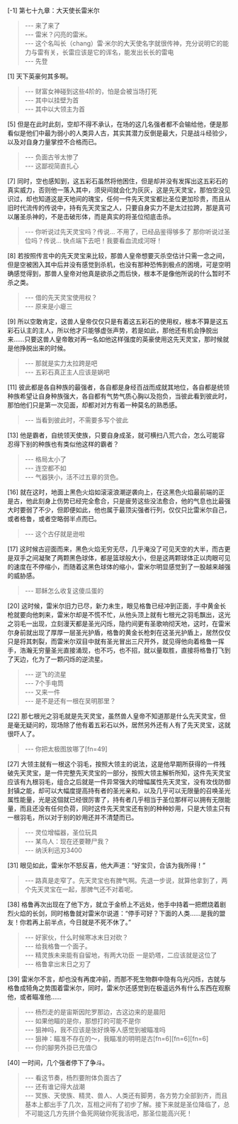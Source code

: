 
[-1] 第七十九章：大天使长雷米尔
>--- 来了来了<br>
>--- 雷米？闪亮的雷米。<br>
>--- 这个名叫长（chang）雷·米尔的大天使名字就很传神，充分说明它的能力与雷有关，长雷应该是它的诨名，能发出长长的雷电<br>
>--- 先登<br>

[1] 天下英豪何其多啊。
>--- 财富女神碰到这些4阶的，怕是会被当场打死<br>
>--- 其中以挂壁为首<br>
>--- 其中以大领主为首<br>

[5] 但是在此时此刻，空却不得不承认，在场的这几名强者都不会输给他，便是那看似是他们中最为弱小的人类异人古，其实其潜力反倒是最大，只是战斗经验少，以及对自身力量掌控不合格而已。
>--- 负面古爷太惨了<br>
>--- 这鄙视简直扎心<br>

[7] 同时，空也感知到，这五彩石虽然将他困住，但是却并没有发挥出这五彩石的真实威力，否则他一落入其中，须臾间就会化为灰灰，这是先天灵宝，那怕空没见识过，却也知道这是天地间的瑰宝，任何一件先天灵宝都比圣位更加珍贵，而且从旧时代流传的传说中，持有先天灵宝之人，只要自身实力不是太过拉跨，那是真可以屠圣杀神的，不是击破形体，而是真实的将圣位彻底击杀。
>--- 你听说过先天灵宝吗？传说...
不用了，已经品鉴得够多了
那你听说过圣位吗？传说...
快点端下去吧！我要看血流成河呀！<br>

[8] 若按照传言中的先天灵宝来比较，那兽人皇帝想要灭杀空估计只需一念之间，但是空被困入其中后并没有感觉到杀机，也没有那种恐怖到极点的困境，可是空明确感觉得到，那兽人皇帝对他真是欲杀之而后快，根本不是像他所说的什么暂时不杀之类。
>--- 借的先天灵宝使用权？<br>
>--- 原来是小瘪三<br>

[9] 所以空敢肯定，这兽人皇帝仅仅只是有着这五彩石的使用权，根本不算是这五彩石认主的主人，所以他才只能够虚张声势，若是如此，那他还有机会挣脱出来……只要这兽人皇帝敢对再一名如他这样强度的英豪使用这先天灵宝，那时候就是他挣脱出来的时候。
>--- 那就是实力太拉跨是吧<br>
>--- 五彩石真正主人应该是娲吧<br>

[11] 彼此都是各自种族的最强者，各自都是身经百战而成就其地位，各自都是统领种族希望让自身种族强大，各自都有气势气质心胸以及抱负，当彼此看到彼此时，那怕他们只是第一次见面，却都对对方有着一种莫名的熟悉感。
>--- 当看到彼此时，不需要多写个彼此<br>

[13] 他是霸者，自统领天使族，只要自身成圣，就可横扫八荒六合，怎么可能容忍得下别的种族也有类似他这样的霸者？
>--- 格局太小了<br>
>--- 连空都不如<br>
>--- 气器狭小，活不过五章的货色。<br>

[16] 就在这时，地面上黑色火焰如滚滚浪潮逆袭向上，在这黑色火焰最前端的正是古，他此刻身上伤势已经完全愈合，只是疲劳这些没法愈合，他的气息也比最强大时要弱了不少，但即便如此，他也属于最顶尖强者行列，仅仅只比雷米尔自己，或者格鲁，或者空略弱半点而已。
>--- 这个古仔就是逊啦<br>

[17] 这时候古迎面而来，黑色火焰无穷无尽，几乎淹没了可见天空的大半，而古更是双手之间凝聚了两颗黑色球体，都是篮球般大小，但是这两颗球体正以肉眼可见的速度在不停缩小，而随着这黑色球体的缩小，雷米尔明显感觉到了一股越来越强的威胁感。
>--- 耶稣怎么收复这傻瓜蛋的<br>

[20] 这时候，雷米尔旧力已尽，新力未生，眼见格鲁已经冲到正面，手中黄金长枪就要向他刺来，雷米尔却是不慌不忙，从他头顶上就有七根光之羽毛飘出，这光之羽毛一出现，立刻漫天都是圣光闪烁，隐约间更有圣歌响彻天地，这时，在雷米尔身前就出现了厚厚一层圣光护盾，格鲁的黄金长枪刺在这圣光护盾上，居然仅仅只是将其刺裂，而雷米尔双目中就有圣光冒出三尺开外，就见得他向着格鲁一挥手，浩瀚无穷量圣光直接涌现，也不巧，也不招，就以量取胜，直接将格鲁打飞到了天边，化为了一颗闪烁的逆流星。
>--- 逆飞的流星<br>
>--- 7个手电筒<br>
>--- 又来一件<br>
>--- 是不是还有一根在吴明那里？<br>

[22] 那七根光之羽毛就是先天灵宝，虽然兽人皇帝不知道那是什么先天灵宝，但是毫无疑问的，现场除了他有着五彩石以外，居然另外还有人有了先天灵宝，这就很吓人了。
>--- 你把太极图放哪了[fn=49]<br>

[27] 大领主就有一根这个羽毛，按照大领主的说法，这是他早期所获得的一件残破先天灵宝，是一件完整先天灵宝的一部分，按照大领主解析所知，这件先天灵宝应该有九根羽毛，组合之后就是一件异常强大的增幅属性先天灵宝，没有攻伐防御封镇之能，却可以大幅度提高持有者的圣光亲和，以及几乎可以无限量的召唤圣光属性能量，光是这個就已经很厉害了，持有者几乎相当于圣位那样可以拥有无限能量，而且还没有任何负荷，同时这件先天灵宝还有别的种种妙用，只是大领主只有一根羽毛，所以对于别的妙用还并不清楚而已。
>--- 灵位增幅器，圣位玩具<br>
>--- 某鸟人：现在还要鞭尸我？<br>
>--- 纳沃利迅刃3400<br>

[31] 眼见如此，雷米尔不怒反喜，他大声道：“好宝贝，合该为我所得！”
>--- 路真是走窄了。先天灵宝也有脾气啊。先退一步说，就算他拿到了，两个先天灵宝在一起，那脾气还不对着呢。<br>

[38] 格鲁再次出现在了他下方，就立于金桥上不远处，他手中持着一把燃烧着剧烈火焰的长剑，同时格鲁就对雷米尔说道：“停手可好？下面的人类……是我的盟友！你若再上前半点，今日就是不死不休了。”
>--- 好家伙，什么时候寒冰末日对砍？<br>
>--- 给我格鲁一个面子。<br>
>--- 精灵族未来能有自留地，有两大功臣
一是奶塔，二应该就是这位了<br>
>--- 格鲁拿出末日之刃了<br>

[39] 雷米尔不言，却也没有再度冲前，而那不死生物群中隐有乌光闪烁，古就与格鲁成犄角之势围着雷米尔，同时，雷米尔还感觉到在极遥远外有什么东西在观察他，或者瞄准他……
>--- 杨烈走的是宙斯因陀罗那边，古这边来的是晨阳<br>
>--- 如果他瞄的是你，那想打的可能不是你<br>
>--- 狙神吗，我不应该是张好焕等人感觉到被瞄准吗<br>
>--- 狙神：瞄准不存在的～，我瞄准的明明是古[fn=6][fn=6][fn=6]<br>
>--- 你的腳男外掛已充值😏<br>

[40] 一时间，几个强者停下了争斗。
>--- 看这节奏，杨烈要附体负面古了<br>
>--- 还有谁记得大战潮<br>
>--- 冥族、天使族、精灵、兽人、人类还有脚男，各方势力全部到齐，而且基本上都出手了几次，互相之间有了初步了解。接下来就是圣位降临了，总不可能这几方先拼个鱼死网破你死我活吧，那圣位能高兴死！<br>
